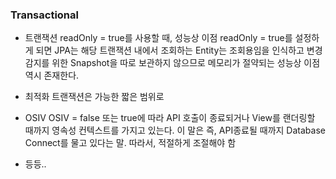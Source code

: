 ### Transactional

- 트랜잭션 readOnly = true를 사용할 때, 성능상 이점
  readOnly = true를 설정하게 되면 JPA는 해당 트랜잭션 내에서 조회하는 Entity는 조회용임을 인식하고 변경 감지를 위한 Snapshot을 따로 보관하지 않으므로 메모리가 절약되는 성능상 이점 역시 존재한다.

- 최적화
  트랜잭션은 가능한 짧은 범위로

- OSIV
  OSIV = false 또는 true에 따라 API 호출이 종료되거나 View를 랜더링할 때까지 영속성 컨텍스트를 가지고 있는다. 이 말은 즉, API종료될 때까지 Database Connect를 물고 있다는 말.
  따라서, 적절하게 조절해야 함

- 등등..
